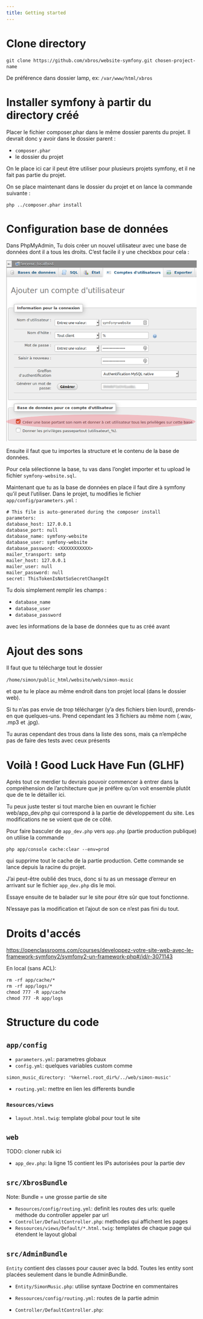```yaml
---
title: Getting started
---
```


# Clone directory

```
git clone https://github.com/xbros/website-symfony.git chosen-project-name
```

De préférence dans dossier lamp, ex: `/var/www/html/xbros`

# Installer symfony à partir du directory créé

Placer le fichier composer.phar dans le même dossier parents du projet.
Il devrait donc y avoir dans le dossier parent :

- `composer.phar`
- le dossier du projet

On le place ici car il peut être utiliser pour plusieurs projets symfony, et il ne fait pas partie du projet.

On se place maintenant dans le dossier du projet et on lance la commande suivante :

```
php ../composer.phar install
```

# Configuration base de données

Dans PhpMyAdmin,
Tu dois créer un nouvel utilisateur avec une base de données dont il a tous les droits.
C’est facile il y une checkbox pour cela :

![](create_database.png)

Ensuite il faut que tu importes la structure et le contenu de la base de données.

Pour cela sélectionne la base, tu vas dans l’onglet importer et tu upload le fichier `symfony-website.sql`.

Maintenant que tu as la base de données en place il faut dire à symfony qu’il peut l’utiliser.
Dans le projet, tu modifies le fichier `app/config/parameters.yml` :

```
# This file is auto-generated during the composer install
parameters:
database_host: 127.0.0.1
database_port: null
database_name: symfony-website
database_user: symfony-website
database_password: <XXXXXXXXXXX>
mailer_transport: smtp
mailer_host: 127.0.0.1
mailer_user: null
mailer_password: null
secret: ThisTokenIsNotSoSecretChangeIt
```

Tu dois simplement remplir les champs :

- `database_name`
- `database_user`
- `database_password`

avec les informations de la base de données que tu as créé avant

# Ajout des sons

Il faut que tu télécharge tout le dossier

`/home/simon/public_html/website/web/simon-music`

et que tu le place au même endroit dans ton projet local (dans le dossier web).

Si tu n’as pas envie de trop télécharger (y’a des fichiers bien lourd), prends-en que quelques-uns.
Prend cependant les 3 fichiers au même nom (.wav, .mp3 et .jpg).

Tu auras cependant des trous dans la liste des sons, mais ça n’empêche pas de faire des tests avec ceux présents

# Voilà ! Good Luck Have Fun (GLHF)

Après tout ce merdier tu devrais pouvoir commencer à entrer dans la compréhension de l’architecture que je préfère qu’on voit ensemble plutôt que de te le détailler ici.

Tu peux juste tester si tout marche bien en ouvrant le fichier web/app_dev.php qui correspond à la partie de développement du site. Les modifications ne se voient que de ce côté.

Pour faire basculer de `app_dev.php` vers `app.php` (partie production publique) on utilise la
commande

```
php app/console cache:clear --env=prod
```

qui supprime tout le cache de la partie production. Cette commande se lance depuis la racine du projet.

J’ai peut-être oublié des trucs, donc si tu as un message d’erreur en arrivant sur le fichier `app_dev.php` dis le moi.

Essaye ensuite de te balader sur le site pour être sûr que tout fonctionne.

N’essaye pas la modification et l’ajout de son ce n’est pas fini du tout.


# Droits d'accés

https://openclassrooms.com/courses/developpez-votre-site-web-avec-le-framework-symfony2/symfony2-un-framework-php#/id/r-3071143


En local (sans ACL):

```
rm -rf app/cache/*
rm -rf app/logs/*
chmod 777 -R app/cache
chmod 777 -R app/logs
```

# Structure du code

## `app/config`

- `parameters.yml`: parametres globaux
- `config.yml`: quelques variables custom comme

```
simon_music_directory: '%kernel.root_dir%/../web/simon-music'
```

- `routing.yml`: mettre en lien les differents bundle

### `Resources/views`

- `layout.html.twig`: template global pour tout le site

## `web`

TODO: cloner rubik ici

- `app_dev.php`: la ligne 15 contient les IPs autorisées pour la partie dev

## `src/XbrosBundle`

Note: Bundle = une grosse partie de site

- `Resources/config/routing.yml`: definit les routes des urls: quelle méthode du controller appeler par url
- `Controller/DefaultController.php`: methodes qui affichent les pages
- `Ressources/views/Default/*.html.twig`: templates de chaque page qui étendent le layout global


## `src/AdminBundle`

`Entity` contient des classes pour causer avec la bdd.
Toutes les entity sont placées seulement dans le bundle AdminBundle.

- `Entity/SimonMusic.php`: utilise syntaxe Doctrine en commentaires

- `Ressources/config/routing.yml`: routes de la partie admin
- `Controller/DefaultController.php`: 
